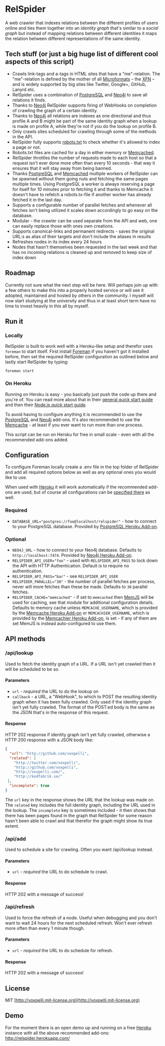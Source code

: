 RelSpider
=============

A web crawler that indexes relations between the different profiles of users online and ties them together into an _identity graph_ that's similar to a _social graph_ but instead of mapping relations between different identities it maps the relation between different representations of the same identity.

## Tech stuff (or just a big huge list of different cool aspects of this script)

* Crawls link-tags and a-tags in HTML sites that have a "me"-relation. The "me"-relation is defined by the mother of all [Microformats](http://microformats.org/) – the [XFN](http://gmpg.org/xfn/and/#idconsolidation) – and is widely supported by big sites like Twitter, Google+, GitHub, Lanyrd etc.
* RelSpider uses a combination of [PostgreSQL](http://www.postgresql.org/) and [Neo4j](http://neo4j.org/) to save all relations it finds.
* Thanks to [Neo4j](http://neo4j.org/) RelSpider supports firing of WebHooks on completion of crawling the graph of a certain identity.
* Thanks to [Neo4j](http://neo4j.org/) all relations are indexes as one directional and thus profile A and B might be part of the same identity graph when a lookup is made on profile A, while they're not if you do the lookup on profile B.
* Only crawls sites scheduled for crawling through some of the methods in the API.
* RelSpider fully supports [robots.txt](http://en.wikipedia.org/wiki/Robots_exclusion_standard) to check whether it's allowed to index a page or not.
* Robots.txt files are cached for a day in either memory or [Memcached](http://memcached.org/).
* RelSpider throttles the number of requests made to each host so that a request isn't ever done more often than every 10 seconds - that way it ensures that it will stay away from being banned.
* Thanks [PostgreSQL](http://www.postgresql.org/) and [Memcached](http://memcached.org/) multiple workers of RelSpider can be spawned without them going nuts and fetching the same pages multiple times. Using PostgreSQL a worker is always reserving a page for itself for 10 minutes prior to fetching it and thanks to Memcache it doesn't have to refetch a robots.tx-file if another worker has already fetched it in the last day.
* Supports a configurable number of parallel fetches and whenever all fetches isn't being utilized it scales down accordingly to go easy on the database.
* Modular - the crawler can be used separate from the API and web, one can easily replace those with ones own creations.
* Supports canonical-links and permanent redirects - saves the original URL:s as alias of their targets and don't include the aliases in results
* Refreshes nodes in its index every 24 hours
* Nodes that hasn't themselves been requested in the last week and that has no incoming relations is cleaned up and removed to keep size of index down

## Roadmap

Currently not sure what the next step will be here. Will perhaps join up with a few others to make this into a properly hosted service or will see it adopted, maintained and hosted by others in the community. I myself will now start studying at the university and thus in at least short term have no time to invest heavily in this all by myself.

## Run it

### Locally

RelSpider is built to work well with a Heroku-like setup and therefor uses `foreman` to start itself. First install [Foreman](https://github.com/ddollar/foreman) if you haven't got it installed before, then set the required RelSpider configuration as outlined below and lastly start RelSpider by typing:

    foreman start

### On Heroku

Running on Heroku is easy - you basically just push the code up there and you're of. You can read more about that in their [general quick start guide](https://devcenter.heroku.com/articles/quickstart) and then their [Node.js quick start guide](https://devcenter.heroku.com/articles/nodejs).

To avoid having to configure anything it is recommended to use the [PostgreSQL](https://addons.heroku.com/heroku-postgresql) and [Neo4j](https://addons.heroku.com/neo4j) add-ons. It's also recommended to use the [Memcache](https://addons.heroku.com/memcache) - at least if you ever want to run more than one process.

This script can be run on Heroku for free in small scale - even with all the recommended add-ons added.

## Configuration

To configure Foreman locally create a .env file in the top folder of RelSpider and add all required options below as well as any optional ones you would like to use.

When used with [Heroku](http://www.heroku.com/) it will work automatically if the recommended add-ons are used, but of course all configurations can be [specified there](https://devcenter.heroku.com/articles/config-vars) as well.

### Required

* `DATABASE_URL="postgres://foo@localhost/relspider"` - how to connect to your PostgreSQL database. Provided by [PostgreSQL Heroku Add-on](https://addons.heroku.com/heroku-postgresql).

### Optional

* `NEO4J_URL` - how to connect to your Neo4j database. Defaults to `http://localhost:7474`. Provided by [Neo4j Heroku Add-on](https://addons.heroku.com/neo4j).
* `RELSPIDER_API_USER="foo"` - used with `RELSPIDER_API_PASS` to lock down the API with HTTP Authentication. Default is to require no authentication.
* `RELSPIDER_API_PASS="bar"` - see `RELSPIDER_API_USER`
* `RELSPIDER_PARALLEL="30"` - the number of parallel fetches per process, never will more fetches than these be made. Defaults to `30` parallel fetches.
* `RELSPIDER_CACHE="memcached"` - if set to `memcached` then [MemJS](https://github.com/alevy/memjs) will be used for caching, see that module for additional configuration details. Defaults to memory cache unless `MEMCACHE_USERNAME`, which is provided by the [Memcache Heroku Add-on](https://addons.heroku.com/memcache) or `MEMCACHIER_USERNAME`, which is provided by the [Memcachier Heroku Add-on](https://addons.heroku.com/memcachier), is set - if any of them are set MemJS is instead auto-configured to use them.

## API methods

### /api/lookup

Used to fetch the identity graph of a URL. If a URL isn't yet crawled then it will be scheduled to be so.

#### Parameters

* `url` - *required* the URL to do the lookup on
* `callback` - a URL, a "WebHook", to which to POST the resulting identity graph when it has been fully crawled. Only used if the identity graph isn't yet fully crawled. The format of the POST:ed body is the same as the JSON that's in the response of this request.

#### Response

HTTP 202 response if identity graph isn't yet fully crawled, otherwise a HTTP 200 response with a JSON body like:

```json
{
  "url": "http://github.com/voxpelli",
  "related": [
    "http://twitter.com/voxpelli",
    "http://github.com/voxpelli",
    "http://voxpelli.com/",
    "http://kodfabrik.se/"
 ],
  "incomplete": true
}
```

The `url` key in the response shows the URL that the lookup was made on. The `related` key includes the full identity graph, including the URL used in the lookup. The `incomplete` key is sometimes included - it then shows that there has been pages found in the graph that RelSpider for some reason hasn't been able to crawl and that therefor the graph might show its true extent.

### /api/add

Used to schedule a site for crawling. Often you want /api/lookup instead.

#### Parameters

* `url` - *required* the URL to do schedule to crawl.

#### Response

HTTP 202 with a message of success!

### /api/refresh

Used to force the refresh of a node. Useful when debugging and you don't want to wait 24 hours for the next scheduled refresh. Won't ever refresh more often than every 1 minute though.

#### Parameters

* `url` - *required* the URL to do schedule for refresh.

#### Response

HTTP 202 with a message of success!

## License

MIT [http://voxpelli.mit-license.org](http://voxpelli.mit-license.org)

## Demo

For the moment there is an open demo up and running on a free [Heroku](http://www.heroku.com/) instance with all the above recommended add-ons: http://relspider.herokuapp.com/